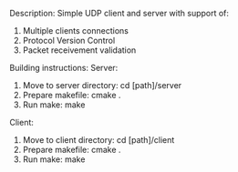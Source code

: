 Description:
Simple UDP client and server with support of:
1. Multiple clients connections
2. Protocol Version Control
3. Packet receivement validation

Building instructions:
Server:
1. Move to server directory: cd [path]/server
2. Prepare makefile: cmake .
3. Run make: make

Client:
1. Move to client directory: cd [path]/client
2. Prepare makefile: cmake .
3. Run make: make

